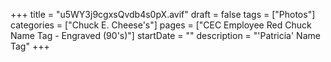 +++
title = "u5WY3j9cgxsQvdb4s0pX.avif"
draft = false
tags = ["Photos"]
categories = ["Chuck E. Cheese's"]
pages = ["CEC Employee Red Chuck Name Tag - Engraved (90's)"]
startDate = ""
description = "'Patricia' Name Tag"
+++
